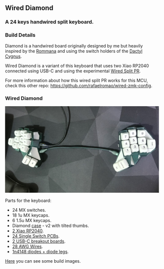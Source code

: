 ## Wired Diamond
### A 24 keys handwired split keyboard.

### Build Details

Diamond is a handwired board originally designed by me but heavily inspired by the [Rommana](https://github.com/AlaaSaadAbdo/Rommana) and using the switch holders of the [Dactyl Cygnus](https://github.com/juhakaup/keyboards).

Wired Diamond is a variant of this keyboard that uses two Xiao RP2040 connected using USB-C and using the experimental [Wired Split PR](https://github.com/zmkfirmware/zmk/pull/2080).

For more information about how this wired split PR works for this MCU, check this other repo: https://github.com/rafaelromao/wired-zmk-config.

### Wired Diamond
![img](wired_diamond.jpeg)

Parts for the keyboard:
- 24 MX switches.
- 18 1u MX keycaps.
- 6 1.5u MX keycaps.
- Diamond [case](../../stls) - v2 with tilted thumbs.
- [2 Xiao RP2040](https://www.aliexpress.com/item/1005006987582110.html).
- [24 Single Switch PCBs](https://keycapsss.com/keyboard-parts/pcbs/173/mxledbit-single-switch-pcb-mx-choc-hot-swap-socket).
- [2 USB-C breakout boards](https://www.aliexpress.com/item/1005006047462864.html).
- [28 AWG Wires](https://www.aliexpress.com/item/1005006249194665.html).
- [1n4148 diodes + diode legs](https://www.aliexpress.com/item/1005003540554760.html).

[Here](build.md) you can see some build images.

